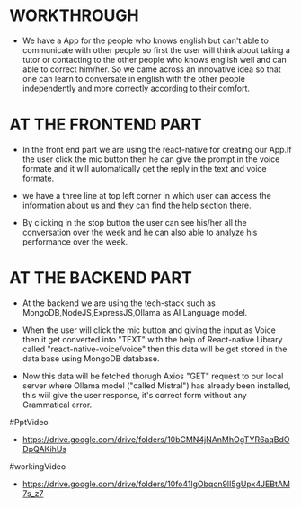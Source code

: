 # WORKTHROUGH

- We have a App for the people who knows english but can't able to communicate with other people so first the user will think about taking a tutor or contacting to the other people who knows english well and can able to correct him/her. So we came across an innovative idea so that one can learn to conversate in english with the other people independently and more correctly according to their comfort.


# AT THE FRONTEND PART

- In the front end part we are using the react-native for creating our App.If the user click the mic button then he can give the prompt in the voice formate and it will automatically get the reply in the text and voice formate.

- we have a three line at top left corner in which user can access the information about us and they can find the help section there.

- By clicking in the stop button the user can see his/her all the conversation over the week and he can also able to analyze his performance over the week.


# AT THE BACKEND PART

- At the backend we are using the tech-stack such as MongoDB,NodeJS,ExpressJS,Ollama as AI Language model.

- When the user will click the mic button and giving the input as Voice then it get converted into "TEXT" with the help of React-native Library called "react-native-voice/voice" then this data will be get stored in the data base using MongoDB database.

- Now this data will be fetched thorugh Axios "GET" request to our local server where Ollama model ("called Mistral") has already been installed, this wiil give the user response, it's correct form without any Grammatical error.



 #PptVideo
- https://drive.google.com/drive/folders/10bCMN4jNAnMhOgTYR6aqBdODpQAKihUs


 #workingVideo
 - https://drive.google.com/drive/folders/10fo41lgObqcn9lI5gUpx4JEBtAM7s_z7

